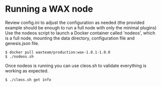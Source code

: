 Running a WAX node
===================

Review config.ini to adjust the configuration as needed (the provided example should be enough to run a full node with only the minimal plugins)
Use the nodeos script to launch a Docker container called 'nodeos', which is a full node, mounting the data directory, configuration file and genesis.json file.
```
$ docker pull waxteam/production:wax-1.8.1-1.0.0
$ ./nodeos.sh
```

Once nodeos is running you can use cleos.sh to validate everything is working as expected.
```
$ ./cleos.sh get info
```
